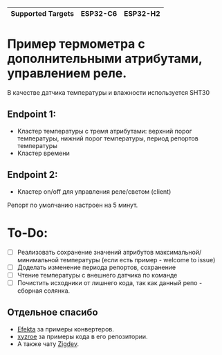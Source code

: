 | Supported Targets | ESP32-C6 | ESP32-H2 |
| ----------------- | -------- | -------- |

# Пример термометра с дополнительными атрибутами, управлением реле.
В качестве датчика температуры и влажности используется SHT30

## Endpoint 1:
- Кластер температуры с тремя атрибутами: верхний порог температуры, нижний порог температуры, период репортов температуры
- Кластер времени
## Endpoint 2:
- Кластер on/off для управления реле/светом (client)

Репорт по умолчанию настроен на 5 минут.

# To-Do:
- [ ] Реализовать сохранение значений атрибутов максимальной/минимальной температуры (если есть пример - welcome to issue)
- [ ] Доделать изменение периода репортов, сохранение
- [ ] Чтение температуры с внешнего датчика по команде
- [ ] Почистить исходники от лишнего кода, так как данный репо - сборная солянка.

## Отдельное спасибо
- [Efekta](https://github.com/smartboxchannel) за примеры конвертеров.
- [xyzroe](https://github.com/xyzroe/Q_sensor) за примеры кода в его репозитории.
- А также чату [Zigdev](https://t.me/zigdev).